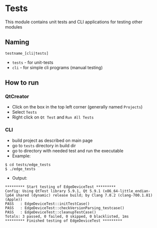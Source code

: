 # Tests
This module contains unit tests and CLI applications for testing other modules

## Naming
```testname_[cli|tests]```
- ``tests`` - for unit-tests
- ``cli`` - for simple cli programs (manual testing)

## How to run

### QtCreator
- Click on the box in the top left corner (generally named ``Projects``)
- Select ``Tests``
- Right click on ``Qt Test`` and ``Run All Tests``

### CLI
- build project as described on main page
- go to ```tests``` directory in build dir
- go to directory with needed test and run the executable
- Example:
```
$ cd tests/edge_tests
$ ./edge_tests
```
- Output:
```
********* Start testing of EdgeDeviceTest *********
Config: Using QtTest library 5.9.1, Qt 5.9.1 (x86_64-little_endian-lp64 shared (dynamic) release build; by Clang 7.0.2 (clang-700.1.81) (Apple))
PASS   : EdgeDeviceTest::initTestCase()
PASS   : EdgeDeviceTest::checkVersionParsing_testcase()
PASS   : EdgeDeviceTest::cleanupTestCase()
Totals: 3 passed, 0 failed, 0 skipped, 0 blacklisted, 1ms
********* Finished testing of EdgeDeviceTest *********
```

